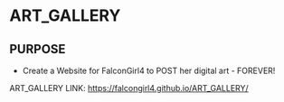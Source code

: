# ART_GALLERY

## PURPOSE

- Create a Website for FalconGirl4 to POST her digital art - FOREVER!

ART_GALLERY LINK: https://falcongirl4.github.io/ART_GALLERY/
